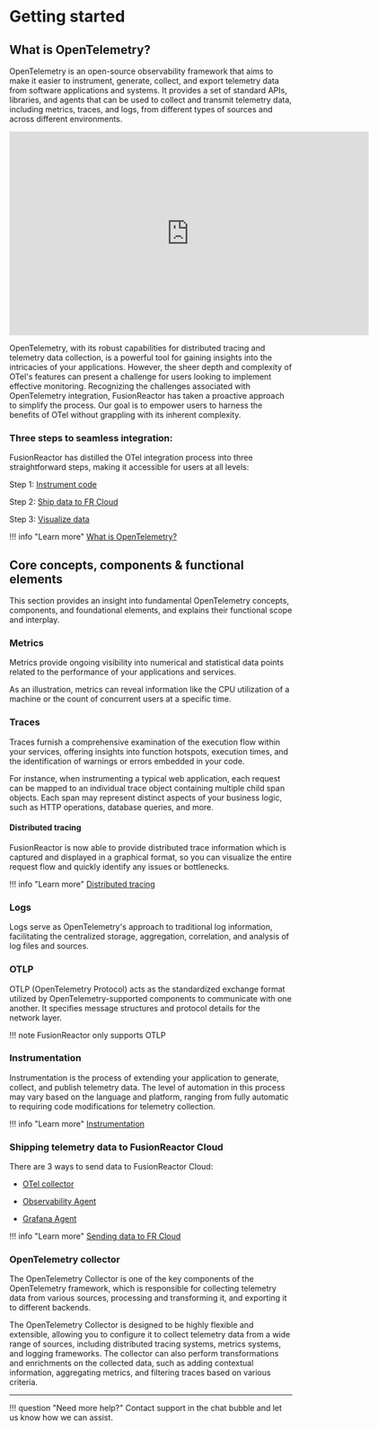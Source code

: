 # Getting started

## What is OpenTelemetry?

OpenTelemetry is an open-source observability framework that aims to make it easier to instrument, generate, collect, and export telemetry data from software applications and systems. It provides a set of standard APIs, libraries, and agents that can be used to collect and transmit telemetry data, including metrics, traces, and logs, from different types of sources and across different environments.

<iframe src="https://player.vimeo.com/video/838704264?h=36eb02f737" width="640" height="363" frameborder="0" allow="autoplay; fullscreen" allowfullscreen></iframe>

OpenTelemetry, with its robust capabilities for distributed tracing and telemetry data collection, is a powerful tool for gaining insights into the intricacies of your applications. However, the sheer depth and complexity of OTel's features can present a challenge for users looking to implement effective monitoring. Recognizing the challenges associated with OpenTelemetry integration, FusionReactor has taken a proactive approach to simplify the process. Our goal is to empower users to harness the benefits of OTel without grappling with its inherent complexity.

### Three steps to seamless integration:
FusionReactor has distilled the OTel integration process into three straightforward steps, making it accessible for users at all levels:

Step 1: [Instrument code](/frdocs/Monitor-your-data/OpenTelemetry/Instrumentation/Overview/)

Step 2: [Ship data to FR Cloud](/frdocs/Monitor-your-data/OpenTelemetry/Shipping/overview/)

Step 3: [Visualize data](/frdocs/Monitor-your-data/OpenTelemetry/Visualize/Metrics/) 


!!! info "Learn more"
    [What is OpenTelemetry?](https://opentelemetry.io/docs/concepts/what-is-opentelemetry/)



## Core concepts, components & functional elements

This section provides an insight into fundamental OpenTelemetry concepts, components, and foundational elements, and explains their functional scope and interplay.


### Metrics

Metrics provide ongoing visibility into numerical and statistical data points related to the performance of your applications and services.

As an illustration, metrics can reveal information like the CPU utilization of a machine or the count of concurrent users at a specific time.


### Traces

Traces furnish a comprehensive examination of the execution flow within your services, offering insights into function hotspots, execution times, and the identification of warnings or errors embedded in your code.

For instance, when instrumenting a typical web application, each request can be mapped to an individual trace object containing multiple child span objects. Each span may represent distinct aspects of your business logic, such as HTTP operations, database queries, and more.

#### Distributed tracing

FusionReactor is now able to provide distributed trace information which is captured and displayed in a graphical format, so you can visualize the entire request flow and quickly identify any issues or bottlenecks.  

!!! info "Learn more"
    [Distributed tracing](/frdocs/Monitor-your-data/OpenTelemetry/Visualize/Distributed-tracing/)


### Logs

Logs serve as OpenTelemetry's approach to traditional log information, facilitating the centralized storage, aggregation, correlation, and analysis of log files and sources.



### OTLP

OTLP (OpenTelemetry Protocol) acts as the standardized exchange format utilized by OpenTelemetry-supported components to communicate with one another. It specifies message structures and protocol details for the network layer.

!!! note
    FusionReactor only supports OTLP


### Instrumentation

Instrumentation is the process of extending your application to generate, collect, and publish telemetry data. The level of automation in this process may vary based on the language and platform, ranging from fully automatic to requiring code modifications for telemetry collection.



!!! info "Learn more"
    [Instrumentation](/frdocs/Monitor-your-data/OpenTelemetry/Instrumentation/Overview/)

### Shipping telemetry data to FusionReactor Cloud

There are 3 ways to send data to FusionReactor Cloud:

* [OTel collector](/frdocs/Monitor-your-data/OpenTelemetry/Shipping/Collector/)

* [Observability Agent](/frdocs/Monitor-your-data/OpenTelemetry/Shipping/Observability-agent/)

* [Grafana Agent](/frdocs/Monitor-your-data/OpenTelemetry/Shipping/Grafana-agent/)

!!! info "Learn more"
    [Sending data to FR Cloud](/frdocs/Monitor-your-data/OpenTelemetry/Shipping/overview/)


### OpenTelemetry collector

The OpenTelemetry Collector is one of the key components of the OpenTelemetry framework, which is responsible for collecting telemetry data from various sources, processing and transforming it, and exporting it to different backends.

The OpenTelemetry Collector is designed to be highly flexible and extensible, allowing you to configure it to collect telemetry data from a wide range of sources, including distributed tracing systems, metrics systems, and logging frameworks. The collector can also perform transformations and enrichments on the collected data, such as adding contextual information, aggregating metrics, and filtering traces based on various criteria.
















___

!!! question "Need more help?"
    Contact support in the chat bubble and let us know how we can assist.